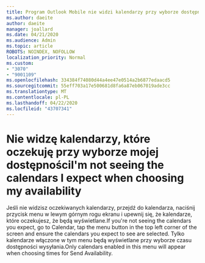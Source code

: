```yaml
---
title: Program Outlook Mobile nie widzi kalendarzy przy wyborze dostępności
ms.author: daeite
author: daeite
manager: joallard
ms.date: 04/21/2020
ms.audience: Admin
ms.topic: article
ROBOTS: NOINDEX, NOFOLLOW
localization_priority: Normal
ms.custom:
- "3070"
- "9001109"
ms.openlocfilehash: 334384f74080d44a4ee47e0514a2b6877edaacd5
ms.sourcegitcommit: 55eff703a17e500681d8fa6a87eb067019ade3cc
ms.translationtype: MT
ms.contentlocale: pl-PL
ms.lasthandoff: 04/22/2020
ms.locfileid: "43707341"
---
```

# <a name="im-not-seeing-the-calendars-i-expect-when-choosing-my-availability"></a><span data-ttu-id="e25a7-102">Nie widzę kalendarzy, które oczekuję przy wyborze mojej dostępności</span><span class="sxs-lookup"><span data-stu-id="e25a7-102">I'm not seeing the calendars I expect when choosing my availability</span></span>

<span data-ttu-id="e25a7-103">Jeśli nie widzisz oczekiwanych kalendarzy, przejdź do kalendarza, naciśnij przycisk menu w lewym górnym rogu ekranu i upewnij się, że kalendarze, które oczekujesz, że będą wyświetlane.</span><span class="sxs-lookup"><span data-stu-id="e25a7-103">If you're not seeing the calendars you expect, go to Calendar, tap the menu button in the top left corner of the screen and ensure the calendars you expect to see are selected.</span></span> <span data-ttu-id="e25a7-104">Tylko kalendarze włączone w tym menu będą wyświetlane przy wyborze czasu dostępności wysyłania.</span><span class="sxs-lookup"><span data-stu-id="e25a7-104">Only calendars enabled in this menu will appear when choosing times for Send Availability.</span></span>